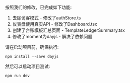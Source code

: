 按照我们的修改，已完成如下功能:

1. 去除访客模式 - 修改了authStore.ts
2. 仪表盘使用真实API - 修改了Dashboard.tsx
3. 创建了台账模板汇总页面 - TemplateLedgerSummary.tsx
4. 修改了moment为dayjs - 解决了依赖问题

请在启动项目前，确保执行:
```
npm install --save dayjs
```

然后可以启动项目测试:
```
npm run dev
```
